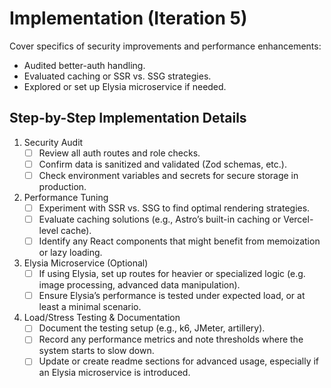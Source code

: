 # Implementation (Iteration 5)

Cover specifics of security improvements and performance enhancements:
- Audited better-auth handling.
- Evaluated caching or SSR vs. SSG strategies.
- Explored or set up Elysia microservice if needed. 

## Step-by-Step Implementation Details
1. Security Audit
   - [ ] Review all auth routes and role checks.
   - [ ] Confirm data is sanitized and validated (Zod schemas, etc.).
   - [ ] Check environment variables and secrets for secure storage in production.

2. Performance Tuning
   - [ ] Experiment with SSR vs. SSG to find optimal rendering strategies.
   - [ ] Evaluate caching solutions (e.g., Astro’s built-in caching or Vercel-level cache).
   - [ ] Identify any React components that might benefit from memoization or lazy loading.

3. Elysia Microservice (Optional)
   - [ ] If using Elysia, set up routes for heavier or specialized logic (e.g. image processing, advanced data manipulation).
   - [ ] Ensure Elysia’s performance is tested under expected load, or at least a minimal scenario.

4. Load/Stress Testing & Documentation
   - [ ] Document the testing setup (e.g., k6, JMeter, artillery).
   - [ ] Record any performance metrics and note thresholds where the system starts to slow down.
   - [ ] Update or create readme sections for advanced usage, especially if an Elysia microservice is introduced.